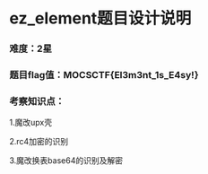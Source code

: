 # ez_element题目设计说明

### 难度：2星

### 题目flag值：MOCSCTF{El3m3nt_1s_E4sy!}

### 考察知识点：

1.魔改upx壳

2.rc4加密的识别

3.魔改换表base64的识别及解密


